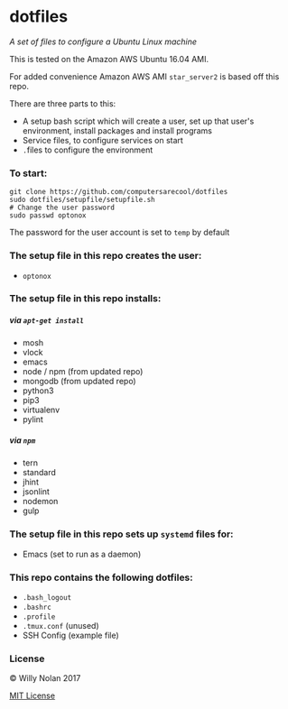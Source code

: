 # dotfiles
*A set of files to configure a Ubuntu Linux machine*
 
 This is tested on the Amazon AWS Ubuntu 16.04 AMI.
 
 For added convenience Amazon AWS AMI `star_server2` is based off this repo.


There are three parts to this:
- A setup bash script which will create a user, set up that user's environment, install packages and install programs
- Service files, to configure services on start
- `.`files to configure the environment

### To start:
```shell
git clone https://github.com/computersarecool/dotfiles
sudo dotfiles/setupfile/setupfile.sh
# Change the user password
sudo passwd optonox
```
The password for the user account is set to `temp` by default

### The setup file in this repo creates the user:
- `optonox`

### The setup file in this repo installs:
##### via `apt-get install`
- mosh
- vlock
- emacs
- node / npm (from updated repo)
- mongodb (from updated repo)
- python3
- pip3
- virtualenv
- pylint

##### via `npm`
- tern
- standard
- jhint
- jsonlint
- nodemon
- gulp

### The setup file in this repo sets up `systemd` files for:
- Emacs (set to run as a daemon)

### This repo contains the following dotfiles:
- `.bash_logout`
- `.bashrc`
- `.profile`
- `.tmux.conf` (unused)
- SSH Config (example file)

### License

:copyright: Willy Nolan 2017 

[MIT License](http://en.wikipedia.org/wiki/MIT_License)


